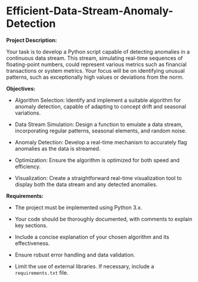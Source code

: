 # Efficient-Data-Stream-Anomaly-Detection

**Project Description:**

Your task is to develop a Python script capable of detecting anomalies in a continuous data stream. This stream, simulating real-time sequences of floating-point numbers, could represent various metrics such as financial transactions or system metrics. Your focus will be on identifying unusual patterns, such as exceptionally high values or deviations from the norm.

**Objectives:**

- Algorithm Selection: Identify and implement a suitable algorithm for anomaly detection, capable of adapting to concept drift and seasonal variations.
  
- Data Stream Simulation: Design a function to emulate a data stream, incorporating regular patterns, seasonal elements, and random noise.
  
- Anomaly Detection: Develop a real-time mechanism to accurately flag anomalies as the data is streamed.
  
- Optimization: Ensure the algorithm is optimized for both speed and efficiency.
  
- Visualization: Create a straightforward real-time visualization tool to display both the data stream and any detected anomalies.
  
**Requirements:**

- The project must be implemented using Python 3.x.
  
- Your code should be thoroughly documented, with comments to explain key sections.
  
- Include a concise explanation of your chosen algorithm and its effectiveness.
  
- Ensure robust error handling and data validation.
  
- Limit the use of external libraries. If necessary, include a ```requirements.txt``` file.
  